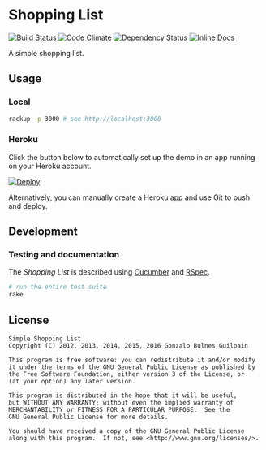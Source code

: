 Shopping List
=============

[![Build Status](https://travis-ci.org/gonzalo-bulnes/shopping-list.svg?branch=master)](https://travis-ci.org/gonzalo-bulnes/shopping-list)
[![Code Climate](https://codeclimate.com/github/gonzalo-bulnes/shopping-list/badges/gpa.svg)](https://codeclimate.com/github/gonzalo-bulnes/shopping-list)
[![Dependency Status](https://gemnasium.com/badges/github.com/gonzalo-bulnes/shopping-list.svg)](https://gemnasium.com/github.com/gonzalo-bulnes/shopping-list)
[![Inline Docs](http://inch-ci.org/github/gonzalo-bulnes/shopping-list.svg?branch=master&style=shields)](http://inch-ci.org/github/gonzalo-bulnes/shopping-list)

A simple shopping list.

Usage
-----

### Local

```bash
rackup -p 3000 # see http://localhost:3000
```

### Heroku

Click the button below to automatically set up the demo in an app running on your Heroku account.

[![Deploy](https://www.herokucdn.com/deploy/button.svg)](https://heroku.com/deploy)

Alternatively, you can manually create a Heroku app and use Git to push and deploy.

Development
-----------

### Testing and documentation

The _Shopping List_ is described using [Cucumber][cucumber] and [RSpec][rspec].

  [cucumber]: https://github.com/cucumber/cucumber-rails
  [rspec]: https://github.com/rspec/rspec-rails

```bash
# run the entire test suite
rake
```

License
-------

    Simple Shopping List
    Copyright (C) 2012, 2013, 2014, 2015, 2016 Gonzalo Bulnes Guilpain

    This program is free software: you can redistribute it and/or modify
    it under the terms of the GNU General Public License as published by
    the Free Software Foundation, either version 3 of the License, or
    (at your option) any later version.

    This program is distributed in the hope that it will be useful,
    but WITHOUT ANY WARRANTY; without even the implied warranty of
    MERCHANTABILITY or FITNESS FOR A PARTICULAR PURPOSE.  See the
    GNU General Public License for more details.

    You should have received a copy of the GNU General Public License
    along with this program.  If not, see <http://www.gnu.org/licenses/>.

